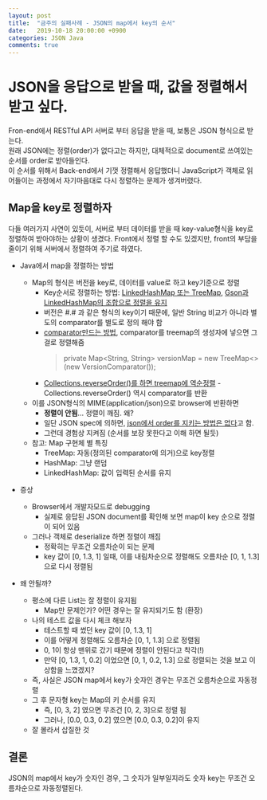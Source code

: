 ```yaml
---
layout: post
title:  "금주의 실패사례 - JSON의 map에서 key의 순서"
date:   2019-10-18 20:00:00 +0900
categories: JSON Java
comments: true
---
```

# JSON을 응답으로 받을 때, 값을 정렬해서 받고 싶다.
Fron-end에서 RESTful API 서버로 부터 응답을 받을 때, 보통은 JSON 형식으로 받는다.  
원래 JSON에는 정렬(order)가 없다고는 하지만, 대체적으로 document로 쓰여있는 순서를 order로 받아들인다.  
이 순서를 위해서 Back-end에서 기껏 정렬해서 응답했더니 JavaScript가 객체로 읽어들이는 과정에서 자기마음대로 다시 정렬하는 문제가 생겨버렸다.  

## Map을 key로 정렬하자
다들 여러가지 사연이 있듯이, 서버로 부터 데이터를 받을 때 key-value형식을 key로 정렬하여 받아야하는 상황이 생겼다. Front에서 정렬 할 수도 있겠지만, front의 부담을 줄이기 위해 서버에서 정렬하여 주기로 하였다.

* Java에서 map을 정렬하는 방법
  + Map의 형식은 버전을 key로, 데이터를 value로 하고 key기준으로 정렬
    - Key순서로 정렬하는 방법: [LinkedHashMap 또는 TreeMap](https://stackoverflow.com/questions/683518/java-class-that-implements-map-and-keeps-insertion-order), [Gson과 LinkedHashMap의 조합으로 정렬을 유지](https://stackoverflow.com/questions/29491281/building-ordered-json-string-from-linkedhashmap)
    - 버전은 #.# 과 같은 형식의 key이기 때문에, 일반 String 비교가 아니라 별도의 comparator를 별도로 정의 해야 함
    - [comparator만드는 방법](https://stackoverflow.com/a/17680341), comparator를 treemap의 생성자에 넣으면 그걸로 정렬해줌
      > private Map<String, String> versionMap = new TreeMap<>(new VersionComparator());
    - [Collections.reverseOrder()를 하면 treemap에 역순정렬](https://www.geeksforgeeks.org/how-to-create-a-treemap-in-reverse-order-in-java/) - Collections.reverseOrder() 역시 comparator를 반환
  + 이를 JSON형식의 MIME(application/json)으로 browser에 반환하면
    - **정렬이 안됨**... 정렬이 깨짐. 왜?
    - 일단 JSON spec에 의하면, [json에서 order를 지키는 방법은 없다](https://stackoverflow.com/questions/4515676/keep-the-order-of-the-json-keys-during-json-conversion-to-csv)고 함.    
    - 그런데 경험상 지켜짐 (순서를 보장 못한다고 이해 하면 될듯)
  + 참고: Map 구현체 별 특징
    - TreeMap: 자동(정의된 comparator에 의거)으로 key정렬
    - HashMap: 그냥 랜덤
    - LinkedHashMap: 값이 입력된 순서를 유지

* 증상
  + Browser에서 개발자모드로 debugging
    - 실제로 응답된 JSON document를 확인해 보면 map이 key 순으로 정렬이 되어 있음
  + 그러나 객체로 deserialize 하면 정렬이 깨짐
    - 정확히는 무조건 오름차순이 되는 문제
    - key 값이 [0, 1.3, 1] 일때, 이를 내림차순으로 정렬해도 오름차순 [0, 1, 1.3] 으로 다시 정렬됨

* 왜 안될까?
  + 평소에 다른 List는 잘 정렬이 유지됨
    - Map만 문제인가? 어떤 경우는 잘 유지되기도 함 (환장)
  + 나의 테스트 값을 다시 체크 해보자
    - 테스트할 때 썼던 key 값이 [0, 1.3, 1]
    - 이를 어떻게 정렬해도 오름차순 [0, 1, 1.3] 으로 정렬됨
    - 0, 1이 항상 맨위로 갔기 때문에 정렬이 안된다고 착각(!)
    - 만약 [0, 1.3, 1, 0.2] 이었으면 [0, 1, 0.2, 1.3] 으로 정렬되는 것을 보고 이상함을 느꼈겠지?
  + 즉, 사실은 JSON map에서 key가 숫자인 경우는 무조건 오름차순으로 자동정렬
  + 그 후 문자형 key는 Map의 키 순서를 유지
    - 즉, [0, 3, 2] 였으면 무조건 [0, 2, 3]으로 정렬 됨
    - 그러나, [0.0, 0.3, 0.2] 였으면 [0.0, 0.3, 0.2]이 유지
  + 잘 몰라서 삽질한 것

## 결론
JSON의 map에서 key가 숫자인 경우, 그 숫자가 일부일지라도 숫자 key는 무조건 오름차순으로 자동정렬된다.  
